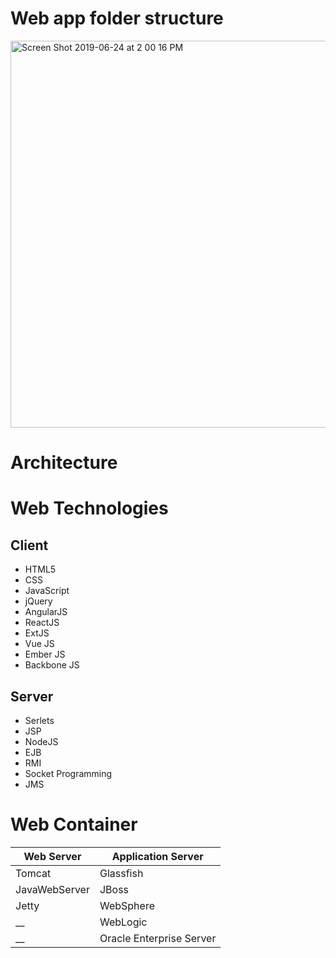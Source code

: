 # Web app folder structure
<img width="619" alt="Screen Shot 2019-06-24 at 2 00 16 PM" src="https://user-images.githubusercontent.com/27160394/60041062-6c683c80-9688-11e9-8170-89fe8eb5c3a5.png">

# Architecture


# Web Technologies
## Client
* HTML5
* CSS
* JavaScript
* jQuery
* AngularJS
* ReactJS
* ExtJS
* Vue JS
* Ember JS
* Backbone JS
## Server
* Serlets
* JSP
* NodeJS
* EJB
* RMI
* Socket Programming
* JMS

# Web Container
Web Server| Application Server
----------|-------------
Tomcat|Glassfish
JavaWebServer|JBoss
Jetty|WebSphere
__| WebLogic
 __| Oracle Enterprise Server
